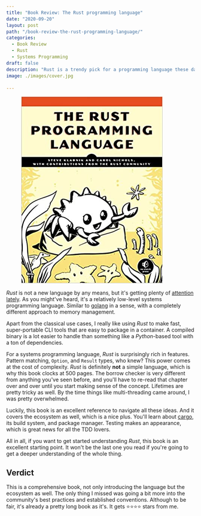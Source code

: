 ```yaml
---
title: "Book Review: The Rust programming language"
date: "2020-09-20"
layout: post
path: "/book-review-the-rust-programming-language/"
categories:
  - Book Review
  - Rust
  - Systems Programming
draft: false
description: "Rust is a trendy pick for a programming language these days. There is no better book to get started than this one"
image: ./images/cover.jpg

---
```


<figure class="figure figure--right">
  <img src="./images/cover.jpg" alt="The Rust programming language" />
</figure>

_Rust_ is not a new language by any means, but it's getting plenty of [attention](https://www.thoughtworks.com/de/radar/languages-and-frameworks/rust) [lately](https://thenewstack.io/microsoft-rust-is-the-industrys-best-chance-at-safe-systems-programming/). As you might've heard, it's a relatively low-level systems programming language. Similar to [golang](https://golang.org/) in a sense, with a completely different approach to memory management.

Apart from the classical use cases, I really like using _Rust_ to make fast, super-portable CLI tools that are easy to package in a container. A compiled binary is a lot easier to handle than something like a _Python_-based tool with a ton of dependencies.

For a systems programming language, _Rust_ is surprisingly rich in features. Pattern matching, `Option`, and `Result` types, who knew? This power comes at the cost of complexity. _Rust_ is definitely **not** a simple language, which is why this book clocks at 500 pages. The borrow checker is very different from anything you've seen before, and you'll have to re-read that chapter over and over until you start making sense of the concept. Lifetimes are pretty tricky as well. By the time things like multi-threading came around, I was pretty overwhelmed.

Luckily, this book is an excellent reference to navigate all these ideas. And it covers the ecosystem as well, which is a nice plus. You'll learn about [cargo](https://crates.io/), its build system, and package manager. Testing makes an appearance, which is great news for all the TDD lovers.

All in all, if you want to get started understanding _Rust_, this book is an excellent starting point. It won't be the last one you read if you're going to get a deeper understanding of the whole thing.

## Verdict

This is a comprehensive book, not only introducing the language but the ecosystem as well. The only thing I missed was going a bit more into the community's best practices and established conventions. Although to be fair, it's already a pretty long book as it's. It gets ⭐⭐⭐⭐ stars from me.
